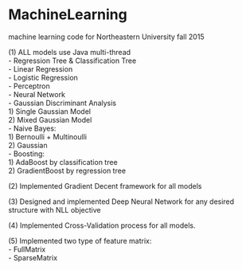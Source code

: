 # MachineLearning
machine learning code for Northeastern University fall 2015

(1) ALL models use Java multi-thread <br/>
    - Regression Tree & Classification Tree <br/>
    - Linear Regression<br/>
    - Logistic Regression<br/>
    - Perceptron<br/>
    - Neural Network<br/>
    - Gaussian Discriminant Analysis<br/>
        1) Single Gaussian Model<br/>
        2) Mixed Gaussian Model <br/>
    - Naive Bayes: <br/>
        1) Bernoulli + Multinoulli <br/>
        2) Gaussian<br/>
    - Boosting:<br/>
        1) AdaBoost by classification tree <br/>
        2) GradientBoost by regression tree<br/>

(2) Implemented Gradient Decent framework for all models

(3) Designed and implemented Deep Neural Network for any desired structure with NLL objective

(4) Implemented Cross-Validation process for all models.

(5) Implemented two type of feature matrix:<br/>
    - FullMatrix<br/>
    - SparseMatrix<br/>